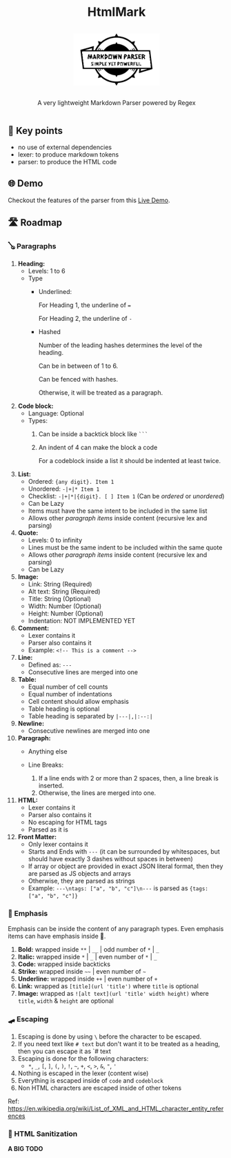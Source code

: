 <div style="display: flex; justify-content: center; flex-direction: column; text-align: center">
	<h1>HtmlMark</h1>
	<p><img src="https://raw.githubusercontent.com/kiranparajuli589/htmlmark/main/logo.png" style="height: auto; width: 200px;"></p>
	<p>A very lightweight Markdown Parser powered by Regex</p>
</div>


## 🔑 Key points
- no use of external dependencies
- lexer: to produce markdown tokens
- parser: to produce the HTML code

## 🌐 Demo

Checkout the features of the parser from this [Live Demo](https://kiranparajuli589.github.io/htmlmark/ 'Live Demo').

## 🛣️ Roadmap

### 🪕 Paragraphs
1. **Heading:**
   - Levels: 1 to 6
   - Type
     - Underlined:

        For Heading 1, the underline of `=`

        For Heading 2, the underline of `-`

     - Hashed

        Number of the leading hashes determines the level of the heading.

        Can be in between of 1 to 6.

        Can be fenced with hashes.

        Otherwise, it will be treated as a paragraph.
2. **Code block:**
    - Language: Optional
    - Types:
        1. Can be inside a backtick block like <code>```</code>
        2. An indent of 4 can make the block a code

           For a codeblock inside a list
           it should be indented at least twice.
3. **List:**
    - Ordered: `{any digit}. Item 1`
    - Unordered: `-|+|* Item 1`
    - Checklist: `-|+|*|{digit}. [ ] Item 1` (Can be _ordered_ or _unordered_)
    - Can be Lazy
    - Items must have the same intent to be included in the same list
    - Allows other _paragraph items_ inside content (recursive lex and parsing)
4. **Quote:**
    - Levels: 0 to infinity
    - Lines must be the same indent to be included within the same quote
    - Allows other _paragraph items_ inside content (recursive lex and parsing)
    - Can be Lazy
5. **Image:**
    - Link: String (Required)
    - Alt text: String (Required)
    - Title: String (Optional)
    - Width: Number (Optional)
    - Height: Number (Optional)
    - Indentation: NOT IMPLEMENTED YET
6. **Comment:**
    - Lexer contains it
    - Parser also contains it
    - Example: `<!-- This is a comment -->`
7. **Line:**
    - Defined as: `---`
    - Consecutive lines are merged into one
8. **Table:**
    - Equal number of cell counts
    - Equal number of indentations
    - Cell content should allow emphasis
    - Table heading is optional
    - Table heading is separated by `|---|,|:--:|`
9. **Newline:**
    - Consecutive newlines are merged into one
10. **Paragraph:**
    - Anything else
    - Line Breaks:

       1. If a line ends with 2 or more than 2 spaces, then, a line break is inserted.
       2. Otherwise, the lines are merged into one.
11. **HTML:**
    - Lexer contains it
    - Parser also contains it
    - No escaping for HTML tags
    - Parsed as it is
12. **Front Matter:**
    - Only lexer contains it
    - Starts and Ends with `---` (it can be surrounded by whitespaces, but should have exactly 3 dashes without spaces in between)
    - If array or object are provided in exact JSON literal format, then they are parsed as JS objects and arrays
    - Otherwise, they are parsed as strings
    - Example: `---\ntags: ["a", "b", "c"]\n---` is parsed as `{tags: ["a", "b", "c"]}`


### 🎺 Emphasis
Emphasis can be inside the content of any paragraph types. Even emphasis items can have emphasis inside 🤩.

1. **Bold:** wrapped inside `**` | `__` | odd number of `*` | `_`
2. **Italic:** wrapped inside `*` | `_` | even number of `*` | `_`
3. **Code:** wrapped inside backticks
4. **Strike:** wrapped inside `~~` | even number of `~`
5. **Underline:** wrapped inside `++` | even number of `+`
6. **Link:** wrapped as `[title](url 'title')` where `title` is optional
7. **Image:** wrapped as `![alt text](url 'title' width height)` where `title`, `width` & `height` are optional

### 🛹 Escaping
1. Escaping is done by using `\` before the character to be escaped.
2. If you need text like `# text` but don't want it to be treated as a heading, then you can escape it as `\# text
3. Escaping is done for the following characters:
   - `*`, `_`, `[`, `]`, `(`, `)`, `!`, `~`, `+`, `<`, `>`, `&`, `"`, `'`
4. Nothing is escaped in the lexer (content wise)
5. Everything is escaped inside of `code` and `codeblock`
6. Non HTML characters are escaped inside of other tokens

Ref: https://en.wikipedia.org/wiki/List_of_XML_and_HTML_character_entity_references

### 👻 HTML Sanitization
**A BIG TODO**
